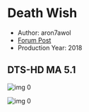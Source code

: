 # Death Wish

* Author: aron7awol
* [Forum Post](https://www.avsforum.com/threads/bass-eq-for-filtered-movies.2995212/post-56747610)
* Production Year: 2018

## DTS-HD MA 5.1

![img 0](https://i.imgur.com/mCUYqap.jpg)

![img 0](https://i.imgur.com/h9wOoo1.jpg)

